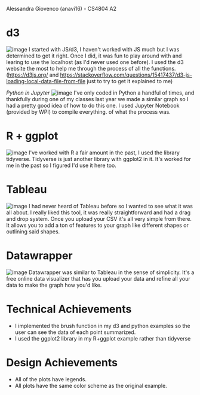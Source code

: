 Alessandra Giovenco (anavi16) - CS4804 A2

# d3
![image](https://github.com/anavi16/a2-DataVis-5Ways/assets/114020191/fb3e1670-19b2-41f4-a597-e5776b4d61f3)
I started with JS/d3, I haven't worked with JS much but I was determined to get it right. Once I did, it was fun to play around with and learing to use the localhost (as I'd never used one before). I used the d3 website the most to help me through the process of all the functions. (https://d3js.org/ and https://stackoverflow.com/questions/15417437/d3-js-loading-local-data-file-from-file just to try to get it explained to me)

_Python in Jupyter_
![image](https://github.com/anavi16/a2-DataVis-5Ways/assets/114020191/e375066d-14ff-4811-acac-24c516a208f4)
I've only coded in Python a handful of times, and thankfully during one of my classes last year we made a similar graph so I had a pretty good idea of how to do this one. I used Jupyter Notebook (provided by WPI) to compile everything. 
of what the process was. 

# R + ggplot
![image](https://github.com/anavi16/a2-DataVis-5Ways/assets/114020191/8f0effbe-defe-4726-a061-dac155481e99)
I've worked with R a fair amount in the past, I used the library tidyverse. Tidyverse is just another library with ggplot2 in it. It's worked for me in the past so I figured I'd use it here too.  

# Tableau
![image](https://github.com/anavi16/a2-DataVis-5Ways/assets/114020191/3c6dde70-4eaf-443c-9a6b-57eee2cccde3)
I had never heard of Tableau before so I wanted to see what it was all about. I really liked this tool, it was really straightforward and had a drag and drop system. Once you upload your CSV it's all very simple from there. It allows you to add a ton of features to your graph like different shapes or outlining said shapes. 

# Datawrapper
![image](https://github.com/anavi16/a2-DataVis-5Ways/assets/114020191/a392f79d-47e4-426a-833c-fb37b7ce5602)
Datawrapper was similar to Tableau in the sense of simplicity. It's a free online data visualizer that has you upload your data and refine all your data to make the graph how you'd like.

# Technical Achievements
* I implemented the brush function in my d3 and python examples so the user can see the data of each point summarized.
* I used the ggplot2 library in my R+ggplot example rather than tidyverse

# Design Achievements
* All of the plots have legends.
* All plots have the same color scheme as the original example. 
